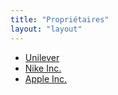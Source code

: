 ```yaml
---
title: "Propriétaires"
layout: "layout"
---
```


<ul>
  <li><a href="/content/proprietaire/unilever.html">Unilever</a></li>
  <li><a href="/content/proprietaire/nike-inc.html">Nike Inc.</a></li>
  <li><a href="/content/proprietaire/apple-inc.html">Apple Inc.</a></li>
</ul>